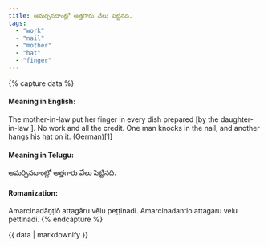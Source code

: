 ```yaml
---
title: అమర్చినదాంట్లో అత్తగారు వేలు పెట్టినది.
tags:
  - "work"
  - "nail"
  - "mother"
  - "hat"
  - "finger"
---
```


{% capture data %}
#### Meaning in English:
The mother-in-law put her finger in every dish prepared [by the daughter-in-law ].
No work and all the credit.
One man knocks in the nail, and another hangs his hat on it. (German)[1]

#### Meaning in Telugu:
అమర్చినదాంట్లో అత్తగారు వేలు పెట్టినది.

#### Romanization:
Amarcinadāṇṭlō attagāru vēlu peṭṭinadi.
Amarcinadantlo attagaru velu pettinadi.
{% endcapture %}

{{ data | markdownify }}

